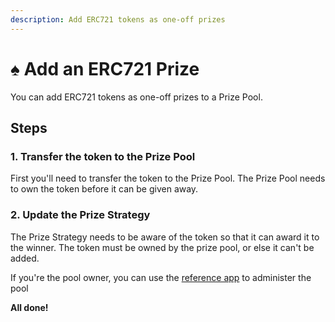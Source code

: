 ```yaml
---
description: Add ERC721 tokens as one-off prizes
---
```


# ♠️ Add an ERC721 Prize

You can add ERC721 tokens as one-off prizes to a Prize Pool.

## Steps

### 1. Transfer the token to the Prize Pool

First you'll need to transfer the token to the Prize Pool.  The Prize Pool needs to own the token before it can be given away.

### 2. Update the Prize Strategy

The Prize Strategy needs to be aware of the token so that it can award it to the winner.  The token must be owned by the prize pool, or else it can't be added.

If you're the pool owner, you can use the [reference app](https://community.pooltogether.com) to administer the pool

**All done!**

